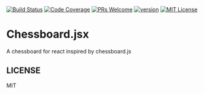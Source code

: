 [![Build Status][build-badge]][build]
[![Code Coverage][coverage-badge]][coverage]
[![PRs Welcome][prs-badge]][prs]
[![version][version-badge]][package]
[![MIT License][license-badge]][license]

# Chessboard.jsx

A chessboard for react inspired by chessboard.js


## LICENSE

MIT

[build-badge]: https://img.shields.io/travis/willb335/chessboardjsx.svg?style=flat-square
[build]: https://travis-ci.org/willb335/chessboardjsx
[coverage-badge]: https://img.shields.io/codecov/c/github/willb335/chessboardjsx.svg?style=flat-square
[coverage]: https://codecov.io/github/willb335/chessboardjsx
[prs-badge]: https://img.shields.io/badge/PRs-welcome-brightgreen.svg?style=flat-square
[prs]: http://makeapullrequest.com
[version-badge]: https://img.shields.io/npm/v/chessboardjsx.svg?style=flat-square
[package]: https://www.npmjs.com/package/chessboardjsx
[license-badge]: https://img.shields.io/npm/l/chessboardjsx.svg?style=flat-square
[license]: https://github.com/willb335/chessboardjsx/blob/master/LICENSE
